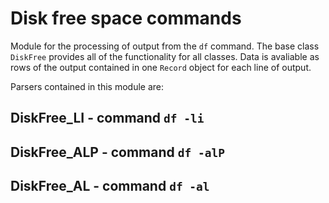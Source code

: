 Disk free space commands
========================

Module for the processing of output from the ``df`` command.  The base class
``DiskFree`` provides all of the functionality for all classes.
Data is avaliable as rows of the output contained in one ``Record`` object
for each line of output.

Parsers contained in this module are:

DiskFree_LI - command ``df -li``
--------------------------------

DiskFree_ALP - command ``df -alP``
----------------------------------

DiskFree_AL - command ``df -al``
--------------------------------